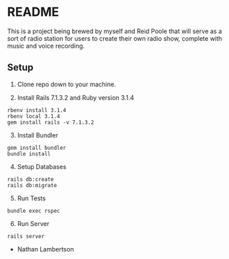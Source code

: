 # README

This is a project being brewed by myself and Reid Poole that will serve as a sort of radio station for users to create their own radio show, complete with music and voice recording. 

## Setup

1. Clone repo down to your machine.

2. Install Rails 7.1.3.2 and Ruby version 3.1.4
```
rbenv install 3.1.4
rbenv local 3.1.4
gem install rails -v 7.1.3.2
```

3. Install Bundler
```
gem install bundler
bundle install
```

4. Setup Databases
```
rails db:create
rails db:migrate
```

5. Run Tests
```
bundle exec rspec
```

6. Run Server
```
rails server
```

* Nathan Lambertson

